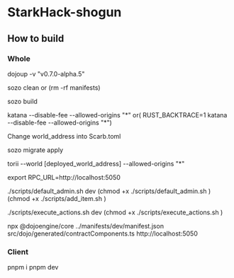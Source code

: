 # StarkHack-shogun


## How to build

### Whole
dojoup -v "v0.7.0-alpha.5"

sozo clean or (rm -rf manifests)

sozo build

katana --disable-fee --allowed-origins "\*" or( RUST_BACKTRACE=1 katana --disable-fee --allowed-origins "*")

Change world_address into Scarb.toml

sozo migrate apply

torii --world [deployed_world_address] --allowed-origins "*"

export RPC_URL=http://localhost:5050

./scripts/default_admin.sh dev
(chmod +x ./scripts/default_admin.sh )
(chmod +x ./scripts/add_item.sh )

./scripts/execute_actions.sh dev
(chmod +x ./scripts/execute_actions.sh )

npx @dojoengine/core ../manifests/dev/manifest.json src/dojo/generated/contractComponents.ts http://localhost:5050

### Client
pnpm i
pnpm dev
